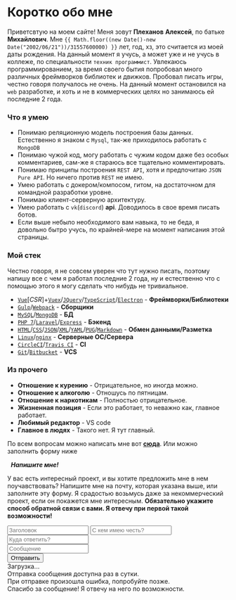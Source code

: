 # Коротко обо мне
Приветсвтую на моем сайте! Меня зовут **Плеханов** **Алексей**, по батьке **Михайлович**. Мне `{{ Math.floor((new Date()-new Date("2002/06/21"))/31557600000) }}` лет, год, хз, это считается из моей даты рождения. На данный момент я учусь, а может уже и не учусь в коллеже, по специальности `техник программист`. Увлекаюсь программированием, за время своего бытия попробовал много различных фреймворков библиотек и движков. Пробовал писать игры, честно говоря получалось не очень. На данный момент остановился на `web` разработке, и хоть и не в коммерческих целях но занимаюсь ей последние 2 года. 

### Что я умею
* Понимаю реляционную модель построения базы данных. Естественно я знаком с `Mysql`, так-же приходилось работать с `MongoDB`
* Понимаю чужой код, могу работать с чужим кодом даже без особых комментариев, сам-же я стараюсь все тщательно комментировать.
* Понимаю принципы построения `REST API`, хотя и предпочитаю `JSON Pure API`. Но ничего против `REST` не имею.
* Умею работать с докером/компосом, гитом, на достаточном для командной разработки уровне.
* Понимаю клиент-серверную архитектуру.
* Умею работать с `vk`(`discord`) **api**. Доводилось в свое время писать ботов.
* Если выше небыло необходимого вам навыка, то не беда, я довольно бытро учусь, по крайней-мере на момент написания этой страницы.

### Мой стек
Честно говоря, я не совсем уверен что тут нужно писать, поэтому напишу все с чем я работал последние 2 года, ну и естественно что с помощью этого я могу сделать что нибудь не тривиальное.

* [`Vue`](https://vuejs.org)[*CSR*]+[`Vuex`](https://vuex.vuejs.org)/[`JQuery`](https://jquery.com/)/[`TypeScript`](https://www.typescriptlang.org/)/[`Electron`](https://www.electronjs.org/) - **Фреймворки/Библиотеки**
* [`Gulp`](https://gulpjs.com/)/[`Webpack`](https://webpack.js.org/) - **Сборщики**
* [`MySQL`](https://www.mysql.com/)/[`MongoDB`](https://www.mongodb.com) - **БД**
* [`PHP 7`](https://www.php.net)/[`Laravel`](https://laravel.ru/)/[`Express`](https://expressjs.com/) - **Бэкенд**
* [`HTML`](https://wikipedia.org/wiki/HTML)/[`CSS`](https://wikipedia.org/wiki/CSS)/[`JSON`](https://en.wikipedia.org/wiki/JSON)/[`XML`](https://wikipedia.org/wiki/XML)/[`YAML`](https://wikipedia.org/wiki/YAML)/[`PUG`](https://pugjs.org)/[`Markdown`](https://wikipedia.org/wiki/Markdown) - **Обмен данными/Разметка**
* [`Linux`](https://wikipedia.org/wiki/Linux)/[`nginx`](https://nginx.org/ru/) - **Серверные ОС/Сервера**
* [`CircleCI`](https://circleci.com/)/[`Travis CI`](https://travis-ci.com) - **CI**
* [`Git`](https://github.com/)/[`Bitbucket`](https://bitbucket.org/) - **VCS**

### Из прочего

* **Отношение к курению** - Отрицательное, но иногда можно.
* **Отношение к алкоголю** - Отношусь по пятницам.
* **Отношение к наркотикам** - Полностью отрицательное.
* **Жизненная позиция** - Если это работает, то неважно как, главное работает.
* **Любимый редактор** - VS code
* **Главное в людях** - Такого нет. Я тут главный.

По всем вопросам можно написать мне вот [**сюда**](mailto:astecom@mailru). Или можно заполнить форму ниже

<form class='auto-form' action='https://as-host.000webhostapp.com/method/new_order' check='https://as-host.000webhostapp.com/method/can_create_order'>
    <h5 style='margin: 0.25rem 0.5rem;'> Напишите мне! </h5>
    <p> 
        У вас есть интересный проект, и вы хотите предложить мне в нем поучавствовать? Напишите мне на почту, которая указана
        выше, или заполните эту форму. Я срадостью возьмусь даже за некоммерческий проект, если он покажется мне интересным.
        <strong> Обязательно укажите способ обратной связи с вами. Я отвечу при первой такой возможности! </strong>
    </p>
    <input class='auto-input' name='header' type='text' minLength='5' required maxLength='50' placeholder='Заголовок'>
    <input class='auto-input' name='name' type='text' minLength='5' required maxLength='50' placeholder='С кем имею честь?'>
    <input class='auto-input' name='email' type='email' minLength='5' required maxLength='50' placeholder='Куда ответить?'>
    <div class='auto-message'>
        <input class='auto-input mdtarget' name='body' minLength='50' placeholder='Сообщение'>
    </div>
    <input class='auto-submit'  type='submit' value='Отправить'>
    <div type='loading' class='active'>
        Загрузка...
    </div>
    <div type='check-fail'>
        Отправка сообщения доступна раз в сутки.
    </div>
    <div type='error'>
        При отправке произошла ошибка, попробуйте позже.
    </div>
    <div type='success'>
        Спасибо за сообщение! Я отвечу на него по возможности.
    </div>
</form>